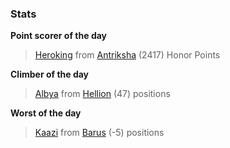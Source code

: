 

### Stats

**Point scorer of the day**
>[Heroking](/#/character/Antriksha/754812) from [Antriksha](/#/ranking/Antriksha)  (2417) Honor Points


**Climber of the day**
>[Albya](/#/character/Hellion/434624) from [Hellion](/#/ranking/Hellion)  (47) positions


**Worst of the day**
>[Kaazi](/#/character/Barus/156576) from [Barus](/#/ranking/Barus)  (-5) positions


